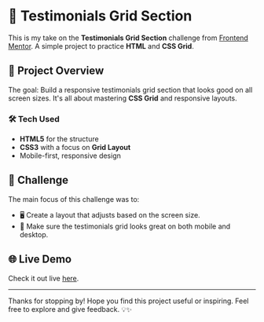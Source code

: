 # 🌟 Testimonials Grid Section

This is my take on the **Testimonials Grid Section** challenge from [Frontend Mentor](https://www.frontendmentor.io). A simple project to practice **HTML** and **CSS Grid**.

## 🚀 Project Overview

The goal: Build a responsive testimonials grid section that looks good on all screen sizes. It's all about mastering **CSS Grid** and responsive layouts.

### 🛠 Tech Used

- **HTML5** for the structure
- **CSS3** with a focus on **Grid Layout**
- Mobile-first, responsive design

## 🎯 Challenge

The main focus of this challenge was to:

- 🖥️ Create a layout that adjusts based on the screen size.
- 📱 Make sure the testimonials grid looks great on both mobile and desktop.

## 🌐 Live Demo

Check it out live [here](#g).

---

Thanks for stopping by! Hope you find this project useful or inspiring. Feel free to explore and give feedback. 💡✨
